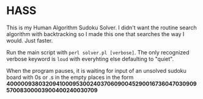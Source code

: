 # HASS
This is my Human Algorithm Sudoku Solver. I didn't want the routine search algorithm with backtracking so I made this one that searches the way I would. Just faster.

Run the main script with `perl solver.pl [verbose]`. The only recognized verbose keyword is `loud` with everyhting else defaulting to "quiet".

When the program pauses, it is waiting for input of an unsolved sudoku board with 0s or .s in the empty places in the form __400000938032094100095300240370609004529001673604703090957008300003900400240030709__